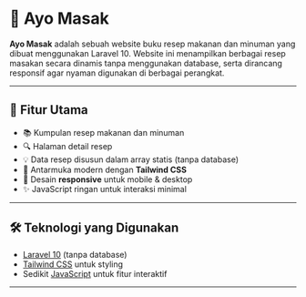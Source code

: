 # 🍳 Ayo Masak

**Ayo Masak** adalah sebuah website buku resep makanan dan minuman yang dibuat menggunakan Laravel 10. Website ini menampilkan berbagai resep masakan secara dinamis tanpa menggunakan database, serta dirancang responsif agar nyaman digunakan di berbagai perangkat.

---

## 🚀 Fitur Utama

- 📚 Kumpulan resep makanan dan minuman
- 🔍 Halaman detail resep
- 💡 Data resep disusun dalam array statis (tanpa database)
- 🎨 Antarmuka modern dengan **Tailwind CSS**
- 📱 Desain **responsive** untuk mobile & desktop
- ✨ JavaScript ringan untuk interaksi minimal

---

## 🛠️ Teknologi yang Digunakan

- [Laravel 10](https://laravel.com/docs/10.x) (tanpa database)
- [Tailwind CSS](https://tailwindcss.com/) untuk styling
- Sedikit [JavaScript](https://developer.mozilla.org/en-US/docs/Web/JavaScript) untuk fitur interaktif

---
